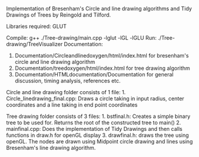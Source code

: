 Implementation of Bresenham's Circle and line drawing algorithms and
Tidy Drawings of Trees by Reingold and Tilford.

Libraries required: GLUT

Compile: g++ ./Tree-drawing/main.cpp -lglut -lGL -lGLU 
Run: ./Tree-drawing/TreeVisualizer 
Documentation:
1. Documentation/Circleandlinedoxygen/html/index.html for bresenham's
circle and line drawing algorithm
2. Documentation/treedoxygen/html/index.html for tree drawing algorithm
3. Documentation/HTMLdocumentation/Documentation for general discussion,
timing analysis, references etc.

Circle and line drawing folder consists of 1 file: 1.
Circle\_linedrawing\_final.cpp: Draws a circle taking in input radius,
center coordinates and a line taking in end point coordinates

Tree drawing folder consists of 3 files: 1. bstfinal.h: Creates a simple
binary tree to be used for. Returns the root of the constructed tree to
main() 2. mainfinal.cpp: Does the implementation of Tidy Drawings and then
calls functions in draw.h for openGL display 3. drawfinal.h: draws the tree
using openGL. The nodes are drawn using Midpoint circle drawing and
lines using Bresenham's line drawing algorithm.

